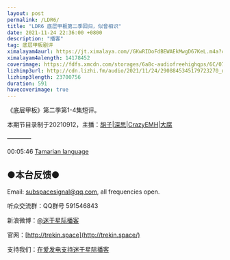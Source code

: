 ```yaml
---
layout: post
permalink: /LDR6/
title: "LDR6 底层甲板第二季回归，似曾相识"
date: 2021-11-24 22:36:00 +0800
description: "播客"
tag: 底层甲板剧评
ximalayam4aurl: https://jt.ximalaya.com//GKwRIDoFdBEWAEkMwgD67KeL.m4a?channel=rss&amp;album_id=3135361&amp;track_id=475779962&amp;uid=6418191&amp;jt=http://audio.xmcdn.com/storages/a827-audiofreehighqps/47/67/GKwRIDoFdBEWAEkMwgD67KeL.m4a
ximalayam4alength: 14178452
coverimage: https://fdfs.xmcdn.com/storages/6a8c-audiofreehighqps/6C/07/GMCoOSMFdBDNAAI-zAD67IZ6.jpeg
lizhimp3url: http://cdn.lizhi.fm/audio/2021/11/24/2908845345179723270_ud.mp3
lizhimp3length: 23700756
duration: 591
havecoverimage: true
---  
```


《底层甲板》第二季第1-4集短评。

本期节目录制于20210912，主播：[胡子](https://weibo.com/p/1005051764117203)\|[深思](mailto:deepthought@trekin.space)\|[CrazyEMH](mailto:emh@trekin.space)\|[大腐](https://weibo.com/u/5113590549)

————

00:05:46 [Tamarian language](https://memory-alpha.fandom.com/wiki/Tamarian_language)

## ●本台反馈●

Email: [subspacesignal@qq.com](mailto:subspacesignal@qq.com), all frequencies open.

听众交流群：QQ群号 591546843

新浪微博：[@迷于星际播客](http://weibo.com/lostinst)

官网：[http://trekin.space](http://trekin.space/)

支持我们：[在爱发电支持迷于星际播客](https://afdian.net/@lostinst)
